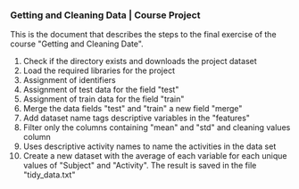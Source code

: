 ### Getting and Cleaning Data | Course Project

This is the document that describes the steps to the final exercise of the course "Getting and Cleaning Date". 

  1. Check if the directory exists and downloads the project dataset
  2. Load the required libraries for the project
  3. Assignment of identifiers
  4. Assignment of test data for the field "test"
  5. Assignment of train data for the field "train"
  6. Merge the data fields "test" and "train" a new field "merge"
  7. Add dataset name tags descriptive variables in the "features"
  8. Filter only the columns containing "mean" and "std" and cleaning values column
  9. Uses descriptive activity names to name the activities in the data set
  10. Create a new dataset with the average of each variable for each unique values of "Subject" and "Activity". The result is saved in the file "tidy_data.txt"
